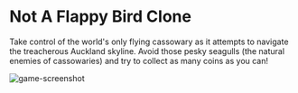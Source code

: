 # Not A Flappy Bird Clone

Take control of the world's only flying cassowary as it attempts to navigate the treacherous Auckland skyline. Avoid those pesky seagulls (the natural enemies of cassowaries) and try to collect as many coins as you can! 

![game-screenshot](https://github.com/user-attachments/assets/63d74fd6-c95e-47f1-8208-46cae560575f)
